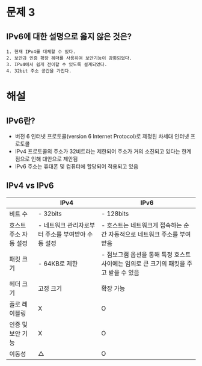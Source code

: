# 문제 3
## IPv6에 대한 설명으로 옳지 않은 것은?
	1. 현재 IPv4를 대체할 수 있다.
	2. 보안과 인증 확장 헤더를 사용하여 보안기능이 강화되었다.
	3. IPv4에서 쉽게 전이할 수 있도록 설계되었다.
	4. 32bit 주소 공간을 가진다.


# 해설
## IPv6란?
 - 버전 6 인터넷 프로토콜(version 6 Internet Protocol)로 제정된 차세대 인터넷 프로토콜
 - IPv4 프로토콜의 주소가 32비트라는 제한되어 주소가 거의 소진되고 있다는 한계점으로 인해 대안으로 제안됨
 - IPv6 주소는 휴대폰 및 컴퓨터에 할당되어 적용되고 있음

## IPv4 vs IPv6
|        |IPv4  |IPv6  |
|--------|------|------|
|비트 수  |- 32bits      |- 128bits  |
|호스트 주소 자동 설정|- 네트워크 관리자로부터 주소를 부여받아 수동 설정|- 호스트는 네트워크게 접속하는 순간 자동적으로 네트워크 주소를 부여 받음|
|패킷 크기  |- 64KB로 제한|- 점보그램 옵션을 통해 특정 호스트 사이에는 임의로 큰 크기의 패킷을 주고 받을 수 있음
|헤더 크기  |고정 크기|확장 가능|
|플로 레이블링  |X|O|
|인증 및 보안 기능|X|O|
|이동성|△|O|
<!--stackedit_data:
eyJoaXN0b3J5IjpbMTc2MzcwMDI0NV19
-->